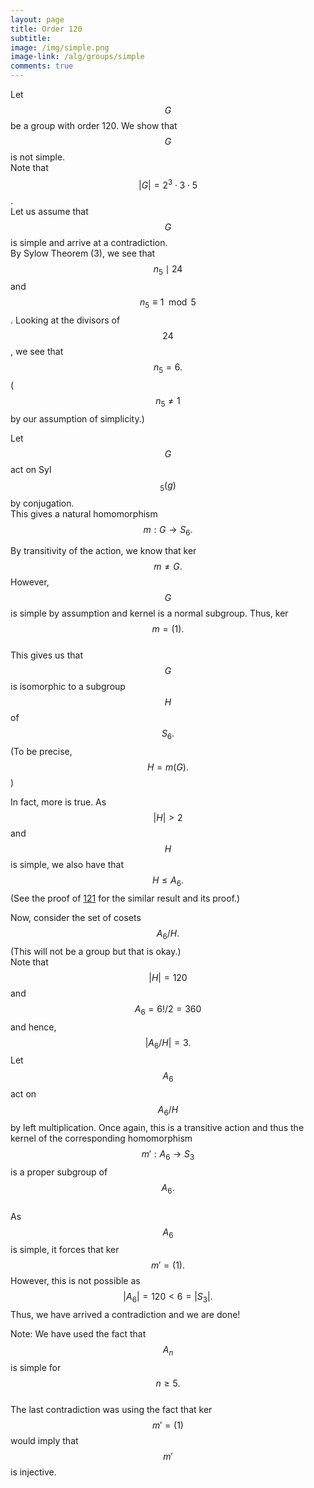 ```yaml
---
layout: page
title: Order 120
subtitle: 
image: /img/simple.png
image-link: /alg/groups/simple
comments: true
---
```

Let $$G$$ be a group with order 120. We show that $$G$$ is not simple.  
Note that $$|G| = 2^3\cdot3\cdot5$$.  
Let us assume that $$G$$ is simple and arrive at a contradiction.  
By Sylow Theorem (3), we see that $$n_5 \mid 24$$ and $$n_5 \equiv 1 \mod 5$$. Looking at the divisors of $$24$$, we see that $$n_5 = 6.$$  ($$n_5 \neq 1$$ by our assumption of simplicity.)  

Let $$G$$ act on Syl$$_5(g)$$ by conjugation.  
This gives a natural homomorphism $$m : G \to S_6.$$  

By transitivity of the action, we know that ker $$m \neq G.$$ However, $$G$$ is simple by assumption and kernel is a normal subgroup. Thus, ker $$m = (1).$$  
This gives us that $$G$$ is isomorphic to a subgroup $$H$$ of $$S_6.$$ (To be precise, $$H = m(G).$$)  

In fact, more is true. As $$|H| > 2$$ and $$H$$ is simple, we also have that $$H \le A_6.$$ (See the proof of [121](/alg/groups/simple/121) for the similar result and its proof.)  

Now, consider the set of cosets $$A_6/H.$$ (This will not be a group but that is okay.)  
Note that $$|H| = 120$$ and $$A_6 = 6!/2 = 360$$ and hence, $$|A_6/H| = 3.$$
Let $$A_6$$ act on $$A_6/H$$ by left multiplication. Once again, this is a transitive action and thus the kernel of the corresponding homomorphism $$m' : A_6 \to S_3$$ is a proper subgroup of $$A_6.$$  
As $$A_6$$ is simple, it forces that ker $$m' = (1).$$ However, this is not possible as $$|A_6| = 120 < 6 = |S_3|.$$ Thus, we have arrived a contradiction and we are done!  

Note: We have used the fact that $$A_n$$ is simple for $$n \ge 5.$$  
The last contradiction was using the fact that ker $$m' = (1)$$ would imply that $$m'$$ is injective.